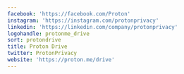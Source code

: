 ```yaml
---
facebook: 'https://facebook.com/Proton'
instagram: 'https://instagram.com/protonprivacy'
linkedin: 'https://linkedin.com/company/protonprivacy'
logohandle: protonme_drive
sort: protondrive
title: Proton Drive
twitter: ProtonPrivacy
website: 'https://proton.me/drive'
---
```

